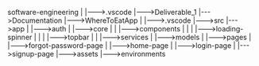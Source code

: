 software-engineering
 |
 |--->.vscode
 |--->Deliverable_1
 |--->Documentation
 |--->WhereToEatApp
	|
	|--->.vscode
	|--->src
	      |--->app
	      |	    |--->auth
	      |	    |--->core
	      |	    |	  |--->components
	      |	    |	  |	|--->loading-spinner
	      |     |     |     |--->topbar
	      |	    |	  |--->services
	      |	    |--->models
	      |	    |--->pages
	      |           |--->forgot-password-page
	      |           |--->home-page
     	  |           |--->login-page
	      |           |--->signup-page
	      |--->assets
	      |--->environments
 
